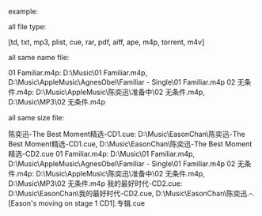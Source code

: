 example: 

all file type:

[td, txt, mp3, plist, cue, rar, pdf, aiff, ape, m4p, torrent, m4v]

all same name file:

01 Familiar.m4p: D:\Music\01 Familiar.m4p, D:\Music\AppleMusic\AgnesObel\Familiar - Single\01 Familiar.m4p
02 无条件.m4p: D:\Music\AppleMusic\陈奕迅\准备中\02 无条件.m4p, D:\Music\MP3\02 无条件.m4p

all same size file:

陈奕迅-The Best Moment精选-CD1.cue: D:\Music\EasonChan\陈奕迅-The Best Moment精选-CD1.cue, D:\Music\EasonChan\陈奕迅-The Best Moment精选-CD2.cue
01 Familiar.m4p: D:\Music\01 Familiar.m4p, D:\Music\AppleMusic\AgnesObel\Familiar - Single\01 Familiar.m4p
02 无条件.m4p: D:\Music\AppleMusic\陈奕迅\准备中\02 无条件.m4p, D:\Music\MP3\02 无条件.m4p
我的最好时代-CD2.cue: D:\Music\EasonChan\我的最好时代-CD2.cue, D:\Music\EasonChan\陈奕迅.-.[Eason's moving on stage 1 CD1].专辑.cue
